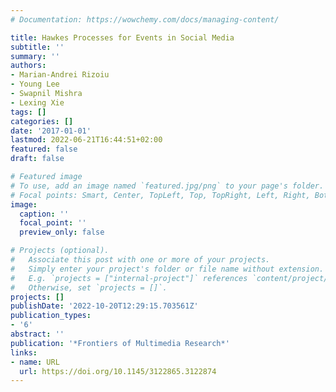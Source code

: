 ```yaml
---
# Documentation: https://wowchemy.com/docs/managing-content/

title: Hawkes Processes for Events in Social Media
subtitle: ''
summary: ''
authors:
- Marian-Andrei Rizoiu
- Young Lee
- Swapnil Mishra
- Lexing Xie
tags: []
categories: []
date: '2017-01-01'
lastmod: 2022-06-21T16:44:51+02:00
featured: false
draft: false

# Featured image
# To use, add an image named `featured.jpg/png` to your page's folder.
# Focal points: Smart, Center, TopLeft, Top, TopRight, Left, Right, BottomLeft, Bottom, BottomRight.
image:
  caption: ''
  focal_point: ''
  preview_only: false

# Projects (optional).
#   Associate this post with one or more of your projects.
#   Simply enter your project's folder or file name without extension.
#   E.g. `projects = ["internal-project"]` references `content/project/deep-learning/index.md`.
#   Otherwise, set `projects = []`.
projects: []
publishDate: '2022-10-20T12:29:15.703561Z'
publication_types:
- '6'
abstract: ''
publication: '*Frontiers of Multimedia Research*'
links:
- name: URL
  url: https://doi.org/10.1145/3122865.3122874
---
```

